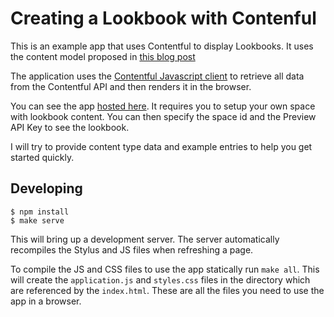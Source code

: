 Creating a Lookbook with Contenful
==================================

This is an example app that uses Contentful to display Lookbooks. It
uses the content model proposed in [this blog post][lookbook-post]

The application uses the [Contentful Javascript client][js-client] to
retrieve all data from the Contentful API and then renders it in the
browser.

You can see the app [hosted here][hosted-example]. It requires you to
setup your own space with lookbook content. You can then specify the
space id and the Preview API Key to see the lookbook.

I will try to provide content type data and example entries to help you
get started quickly.


Developing
----------

~~~
$ npm install
$ make serve
~~~

This will bring up a development server. The server automatically
recompiles the Stylus and JS files when refreshing a page.

To compile the JS and CSS files to use the app statically run `make
all`. This will create the `application.js` and `styles.css` files in
the directory which are referenced by the `index.html`. These are all
the files you need to use the app in a browser.

[hosted-example]: https://contentful-labs.github.io/lookbook-example/
[lookbook-post]: https://www.contentful.com/blog/2015/09/10/creating-a-digital-lookbook/
[js-client]: https://github.com/contentful/contentful.js
